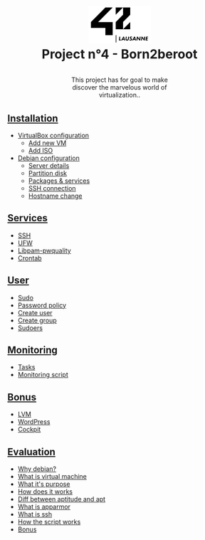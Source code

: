 <h1 align="center">
    <img alt="42Lausanne" title="42Lausanne" src="https://github.com/MarJC5/42/blob/main/42_logo.svg" width="140"> </br>
    Project n°4 - Born2beroot
    <h4 align="center" style="width: 50%; margin: 2rem auto; font-weight: normal;"> 
    This project has for goal to make discover the marvelous world of virtualization.. 
    </h4>
</h1>

## [Installation](https://github.com/MarJC5/Born2beroot/blob/main/doc/INSTALLATION.md)

- [VirtualBox configuration](https://github.com/MarJC5/Born2beroot/blob/main/doc/INSTALLATION.md#virtualbox---configuration)
    - [Add new VM](https://github.com/MarJC5/Born2beroot/blob/main/doc/INSTALLATION.md#add-new-vm)
    - [Add ISO](https://github.com/MarJC5/Born2beroot/blob/main/doc/INSTALLATION.md#add-iso)
- [Debian configuration](https://github.com/MarJC5/Born2beroot/blob/main/doc/INSTALLATION.md#debian---configuration)
    - [Server details](https://github.com/MarJC5/Born2beroot/blob/main/doc/INSTALLATION.md#server-details)
    - [Partition disk](https://github.com/MarJC5/Born2beroot/blob/main/doc/INSTALLATION.md#server-structure)
    - [Packages & services](https://github.com/MarJC5/Born2beroot/blob/main/doc/INSTALLATION.md#packages-and-services)
    - [SSH connection](https://github.com/MarJC5/Born2beroot/blob/main/doc/INSTALLATION.md#connection-to-vm-with-ssh)
    - [Hostname change](https://github.com/MarJC5/Born2beroot/blob/main/doc/INSTALLATION.md#change-hostname)

## [Services](https://github.com/MarJC5/Born2beroot/blob/main/doc/SERVICES.md)

- [SSH](https://github.com/MarJC5/Born2beroot/blob/main/doc/SERVICES.md#ssh)
- [UFW](https://github.com/MarJC5/Born2beroot/blob/main/doc/SERVICES.md#ufw)
- [Libpam-pwquality](https://github.com/MarJC5/Born2beroot/blob/main/doc/SERVICES.md#libpam-pwquality)
- [Crontab](https://github.com/MarJC5/Born2beroot/blob/main/doc/SERVICES.md#crontab)

## [User](https://github.com/MarJC5/Born2beroot/blob/main/doc/USER.md)

- [Sudo](https://github.com/MarJC5/Born2beroot/blob/main/doc/USER.md#add-sudo)
- [Password policy](https://github.com/MarJC5/Born2beroot/blob/main/doc/USER.md#password-policy)
- [Create user](https://github.com/MarJC5/Born2beroot/blob/main/doc/USER.md#create-user-and-group)
- [Create group](https://github.com/MarJC5/Born2beroot/blob/main/doc/USER.md#create-user-and-group)
- [Sudoers](https://github.com/MarJC5/Born2beroot/blob/main/doc/USER.md#configuring-sudoers-group)

## [Monitoring](https://github.com/MarJC5/Born2beroot/blob/main/doc/MONITORING.md)

- [Tasks](https://github.com/MarJC5/Born2beroot/blob/main/doc/MONITORING.md#tasks)
- [Monitoring script](https://github.com/MarJC5/Born2beroot/blob/main/Born2beroot/monitoring.sh)

## [Bonus](https://github.com/MarJC5/Born2beroot/blob/main/doc/BONUS.md)

- [LVM](https://github.com/MarJC5/Born2beroot/blob/main/doc/INSTALLATION.md#server-structure)
- [WordPress](https://github.com/MarJC5/Born2beroot/blob/main/doc/BONUS.md#wordpress)
- [Cockpit](https://github.com/MarJC5/Born2beroot/blob/main/doc/BONUS.md#install-cockpit)

## [Evaluation](https://github.com/MarJC5/Born2beroot/blob/main/Born2beroot/EVALUATION.md)
- [Why debian?](https://github.com/MarJC5/Born2beroot/blob/main/Born2beroot/EVALUATION.md#why-debian)
- [What is virtual machine](https://github.com/MarJC5/Born2beroot/blob/main/Born2beroot/EVALUATION.md#what-is-virtual-machine)
- [What it's purpose](https://github.com/MarJC5/Born2beroot/blob/main/Born2beroot/EVALUATION.md#what-its-purpose)
- [How does it works](https://github.com/MarJC5/Born2beroot/blob/main/Born2beroot/EVALUATION.md#how-does-it-works)
- [Diff between aptitude and apt](https://github.com/MarJC5/Born2beroot/blob/main/Born2beroot/EVALUATION.md#diff-between-aptitude-and-apt)
- [What is apparmor](https://github.com/MarJC5/Born2beroot/blob/main/Born2beroot/EVALUATION.md#what-is-apparmor)
- [What is ssh](https://github.com/MarJC5/Born2beroot/blob/main/Born2beroot/EVALUATION.md#what-is-ssh)
- [How the script works](https://github.com/MarJC5/Born2beroot/blob/main/Born2beroot/EVALUATION.md#how-your-script-works)
- [Bonus](https://github.com/MarJC5/Born2beroot/blob/main/Born2beroot/EVALUATION.md#bonus)

